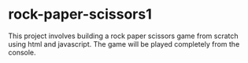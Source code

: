 # rock-paper-scissors1
This project involves building a rock paper scissors game from scratch using html and javascript. The game will be played completely from the console.